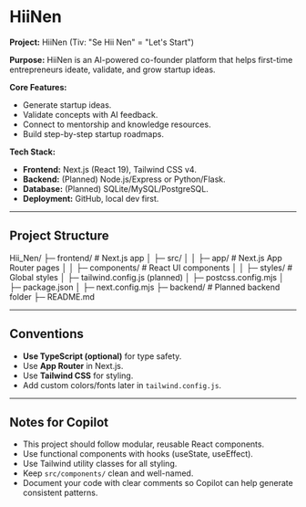 # HiiNen

**Project:** HiiNen (Tiv: "Se Hii Nen" = "Let's Start")

**Purpose:** HiiNen is an AI-powered co-founder platform that helps first-time entrepreneurs ideate, validate, and grow startup ideas.

**Core Features:**
- Generate startup ideas.
- Validate concepts with AI feedback.
- Connect to mentorship and knowledge resources.
- Build step-by-step startup roadmaps.

**Tech Stack:**
- **Frontend:** Next.js (React 19), Tailwind CSS v4.
- **Backend:** (Planned) Node.js/Express or Python/Flask.
- **Database:** (Planned) SQLite/MySQL/PostgreSQL.
- **Deployment:** GitHub, local dev first.

---

## Project Structure

Hii_Nen/
├─ frontend/ # Next.js app
│ ├─ src/
│ │ ├─ app/ # Next.js App Router pages
│ │ ├─ components/ # React UI components
│ │ ├─ styles/ # Global styles
│ ├─ tailwind.config.js (planned)
│ ├─ postcss.config.mjs
│ ├─ package.json
│ ├─ next.config.mjs
├─ backend/ # Planned backend folder
├─ README.md


---

## Conventions

- **Use TypeScript (optional)** for type safety.
- Use **App Router** in Next.js.
- Use **Tailwind CSS** for styling.
- Add custom colors/fonts later in `tailwind.config.js`.

---

## Notes for Copilot

- This project should follow modular, reusable React components.
- Use functional components with hooks (useState, useEffect).
- Use Tailwind utility classes for all styling.
- Keep `src/components/` clean and well-named.
- Document your code with clear comments so Copilot can help generate consistent patterns.
